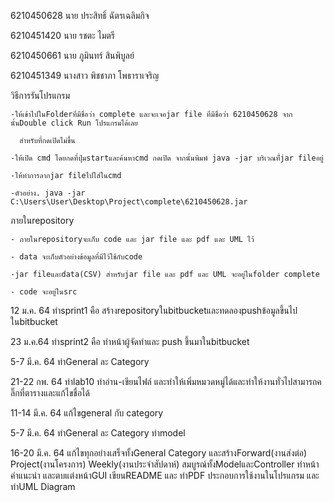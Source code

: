 6210450628 นาย ประสิทธิ์ ฉัตรเฉลิมกิจ

6210451420 นาย รชตะ ไมตรี 

6210450661 นาย ภูมินทร์ สินพิบูลย์

6210451349 นางสาว พิชชาภา โพธาราเจริญ

วิธีการรันโปรแกรม

	-ให้เข้าไปในFolderที่มีชื่อว่า complete และจะเจอjar file ที่มีชื่อว่า 6210450628 จากนั้นDouble click Run โปรแกรมได้เลย

	  สำหรับที่กดเปิดไม่ขึ้น

	-ให้เปิด cmd โดยกดที่ปุ่มstartและค้นหาcmd กดเปิด จากนั้นพิมพ์ java -jar บริเวณที่่jar fileอยู่

	-ให้ทำการลากjar fileไปใส่ในcmd

	-ตัวอย่าง. java -jar C:\Users\User\Desktop\Project\complete\6210450628.jar

ภายในrepository

	- ภายในrepositoryจะเก็บ code และ jar file และ pdf และ UML ไว้

	- data จะเก็บตัวอย่างข้อมูลที่มีไว้ใช้กับcode

	-jar fileและdata(CSV) สำหรับjar file และ pdf และ UML จะอยู่ในfolder complete

	- code จะอยู่ในsrc

12 ม.ค. 64 ทำsprint1 คือ สร้างrepositoryในbitbucketและทดลองpushข้อมูลขึ้นไปในbitbucket

23 ม.ค.64 ทำsprint2 คือ ทำหน้าผู้จัดทำและ push ขึ้นมาในbitbucket

5-7 มี.ค. 64 ทำGeneral ละ Category

21-22 กพ. 64 ทำlab10 ทำอ่าน-เขียนไฟล์ และทำให้เพิ่มหมวดหมู่ได้และทำให้งานทั่วไปสามารถคลิ๊กที่ตารางและแก้ไขชื่อได้

11-14 มี.ค. 64  แก้ไขgeneral กับ category

5-7 มี.ค. 64 ทำGeneral ละ Category ทำmodel

16-20 มี.ค. 64 แก้ไขทุกอย่างเสร็จทั้งGeneral Category และสร้างForward(งานส่งต่อ) Project(งานโครงการ)  Weekly(งานประจำสัปดาห์) 
	   สมบูรณ์ทั้งModelและController ทำหน้าคำแนะนำ และตบแต่งหน้าGUI เขียนREADME และ ทำPDF ประกอบการใช้งานในโปรแกรม
	   และทำUML Diagram

